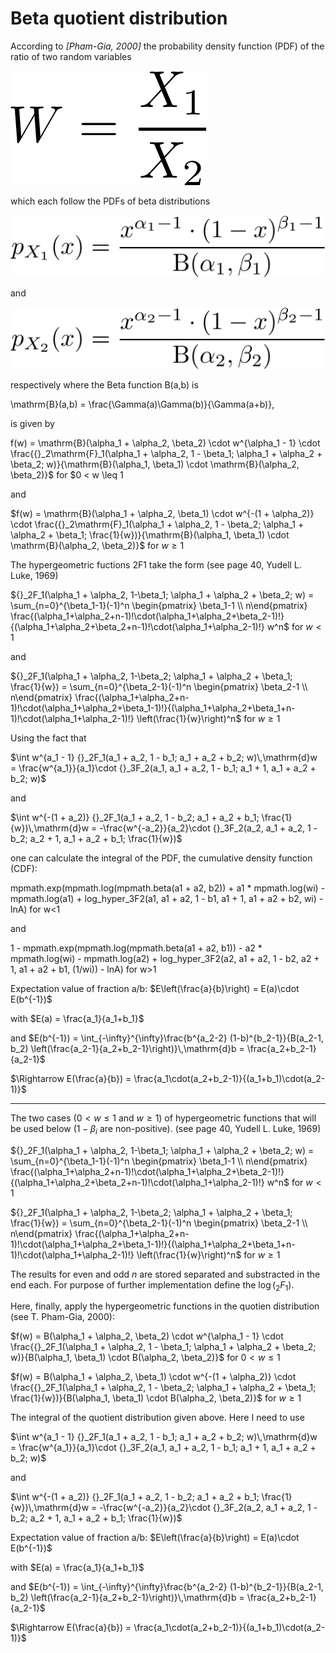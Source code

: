# Beta quotient distribution

According to _[Pham-Gia, 2000]_ the probability density function (PDF) of the ratio of two random variables

![](w.png)

which each follow the PDFs of beta distributions

![](p1.png)

and

![](p2.png)

respectively where the Beta function B(a,b) is

\mathrm{B}(a,b) = \frac{\Gamma(a)\Gamma(b)}{\Gamma(a+b)},

is given by

f(w) = \mathrm{B}(\alpha_1 + \alpha_2, \beta_2) \cdot w^{\alpha_1 - 1} \cdot \frac{{}_2\mathrm{F}_1(\alpha_1 + \alpha_2, 1 - \beta_1; \alpha_1 + \alpha_2 + \beta_2; w)}{\mathrm{B}(\alpha_1, \beta_1) \cdot \mathrm{B}(\alpha_2, \beta_2)}$ for $0 < w \leq 1

and

$f(w) = \mathrm{B}(\alpha_1 + \alpha_2, \beta_1) \cdot w^{-(1 + \alpha_2)} \cdot \frac{{}_2\mathrm{F}_1(\alpha_1 + \alpha_2, 1 - \beta_2; \alpha_1 + \alpha_2 + \beta_1; \frac{1}{w})}{\mathrm{B}(\alpha_1, \beta_1) \cdot \mathrm{B}(\alpha_2, \beta_2)}$ for $w \geq 1$

The hypergeometric fuctions 2F1 take the form (see page 40, Yudell L. Luke, 1969)

${}_2F_1(\alpha_1 + \alpha_2, 1-\beta_1; \alpha_1 + \alpha_2 + \beta_2; w) = \sum_{n=0}^{\beta_1-1}(-1)^n \begin{pmatrix} \beta_1-1 \\ n\end{pmatrix} \frac{(\alpha_1+\alpha_2+n-1)!\cdot(\alpha_1+\alpha_2+\beta_2-1)!}{(\alpha_1+\alpha_2+\beta_2+n-1)!\cdot(\alpha_1+\alpha_2-1)!} w^n$ for $w<1$

and

${}_2F_1(\alpha_1 + \alpha_2, 1-\beta_2; \alpha_1 + \alpha_2 + \beta_1; \frac{1}{w}) = \sum_{n=0}^{\beta_2-1}(-1)^n \begin{pmatrix} \beta_2-1 \\ n\end{pmatrix} \frac{(\alpha_1+\alpha_2+n-1)!\cdot(\alpha_1+\alpha_2+\beta_1-1)!}{(\alpha_1+\alpha_2+\beta_1+n-1)!\cdot(\alpha_1+\alpha_2-1)!} \left(\frac{1}{w}\right)^n$ for $w\geq1$

Using the fact that

$\int w^{a_1 - 1} {}_2F_1(a_1 + a_2, 1 - b_1; a_1 + a_2 + b_2; w)\,\mathrm{d}w = \frac{w^{a_1}}{a_1}\cdot {}_3F_2(a_1, a_1 + a_2, 1 - b_1; a_1 + 1, a_1 + a_2 + b_2; w)$

and

$\int w^{-(1 + a_2)} {}_2F_1(a_1 + a_2, 1 - b_2; a_1 + a_2 + b_1; \frac{1}{w})\,\mathrm{d}w = -\frac{w^{-a_2}}{a_2}\cdot {}_3F_2(a_2, a_1 + a_2, 1 - b_2; a_2 + 1, a_1 + a_2 + b_1; \frac{1}{w})$

one can calculate the integral of the PDF, the cumulative density function (CDF):

mpmath.exp(mpmath.log(mpmath.beta(a1 + a2, b2)) + a1 * mpmath.log(wi) - mpmath.log(a1) + log_hyper_3F2(a1, a1 + a2, 1 - b1, a1 + 1, a1 + a2 + b2, wi) - lnA) for w<1

and 

1 - mpmath.exp(mpmath.log(mpmath.beta(a1 + a2, b1)) - a2 * mpmath.log(wi) - mpmath.log(a2) + log_hyper_3F2(a2, a1 + a2, 1 - b2, a2 + 1, a1 + a2 + b1, (1/wi)) - lnA) for w>1

Expectation value of fraction a/b: $E\left(\frac{a}{b}\right) = E(a)\cdot E(b^{-1})$

with $E(a) = \frac{a_1}{a_1+b_1}$

and $E(b^{-1}) = \int_{-\infty}^{\infty}\frac{b^{a_2-2} (1-b)^{b_2-1}}{B(a_2-1, b_2) \left(\frac{a_2-1}{a_2+b_2-1}\right)}\,\mathrm{d}b = \frac{a_2+b_2-1}{a_2-1}$

$\Rightarrow E(\frac{a}{b}) = \frac{a_1\cdot(a_2+b_2-1)}{(a_1+b_1)\cdot(a_2-1)}$









-----

The two cases ($0<w\leq1$ and $w\geq1$) of hypergeometric functions that will be used below ($1 - \beta_i$ are non-positive). (see page 40, Yudell L. Luke, 1969)

${}_2F_1(\alpha_1 + \alpha_2, 1-\beta_1; \alpha_1 + \alpha_2 + \beta_2; w) = \sum_{n=0}^{\beta_1-1}(-1)^n \begin{pmatrix} \beta_1-1 \\ n\end{pmatrix} \frac{(\alpha_1+\alpha_2+n-1)!\cdot(\alpha_1+\alpha_2+\beta_2-1)!}{(\alpha_1+\alpha_2+\beta_2+n-1)!\cdot(\alpha_1+\alpha_2-1)!} w^n$ for $w<1$

${}_2F_1(\alpha_1 + \alpha_2, 1-\beta_2; \alpha_1 + \alpha_2 + \beta_1; \frac{1}{w}) = \sum_{n=0}^{\beta_2-1}(-1)^n \begin{pmatrix} \beta_2-1 \\ n\end{pmatrix} \frac{(\alpha_1+\alpha_2+n-1)!\cdot(\alpha_1+\alpha_2+\beta_1-1)!}{(\alpha_1+\alpha_2+\beta_1+n-1)!\cdot(\alpha_1+\alpha_2-1)!} \left(\frac{1}{w}\right)^n$ for $w\geq1$

The results for even and odd $n$ are stored separated and substracted in the end each. For purpose of further implementation define the $\log({_2F_1})$.


Here, finally, apply the hypergeometric functions in the quotien distribution (see T. Pham-Gia, 2000):

$f(w) = B(\alpha_1 + \alpha_2, \beta_2) \cdot w^{\alpha_1 - 1} \cdot \frac{{}_2F_1(\alpha_1 + \alpha_2, 1 - \beta_1; \alpha_1 + \alpha_2 + \beta_2; w)}{B(\alpha_1, \beta_1) \cdot B(\alpha_2, \beta_2)}$ for $0 < w \leq 1$

$f(w) = B(\alpha_1 + \alpha_2, \beta_1) \cdot w^{-(1 + \alpha_2)} \cdot \frac{{}_2F_1(\alpha_1 + \alpha_2, 1 - \beta_2; \alpha_1 + \alpha_2 + \beta_1; \frac{1}{w})}{B(\alpha_1, \beta_1) \cdot B(\alpha_2, \beta_2)}$ for $w \geq 1$


The integral of the quotient distribution given above. Here I need to use

$\int w^{a_1 - 1} {}_2F_1(a_1 + a_2, 1 - b_1; a_1 + a_2 + b_2; w)\,\mathrm{d}w = \frac{w^{a_1}}{a_1}\cdot {}_3F_2(a_1, a_1 + a_2, 1 - b_1; a_1 + 1, a_1 + a_2 + b_2; w)$

and

$\int w^{-(1 + a_2)} {}_2F_1(a_1 + a_2, 1 - b_2; a_1 + a_2 + b_1; \frac{1}{w})\,\mathrm{d}w = -\frac{w^{-a_2}}{a_2}\cdot {}_3F_2(a_2, a_1 + a_2, 1 - b_2; a_2 + 1, a_1 + a_2 + b_1; \frac{1}{w})$


Expectation value of fraction a/b: $E\left(\frac{a}{b}\right) = E(a)\cdot E(b^{-1})$

with $E(a) = \frac{a_1}{a_1+b_1}$

and $E(b^{-1}) = \int_{-\infty}^{\infty}\frac{b^{a_2-2} (1-b)^{b_2-1}}{B(a_2-1, b_2) \left(\frac{a_2-1}{a_2+b_2-1}\right)}\,\mathrm{d}b = \frac{a_2+b_2-1}{a_2-1}$

$\Rightarrow E(\frac{a}{b}) = \frac{a_1\cdot(a_2+b_2-1)}{(a_1+b_1)\cdot(a_2-1)}$
